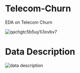 # Telecom-Churn
EDA on Telecom Churn

![qachgtc5b5uy1i3ovbv7](https://user-images.githubusercontent.com/111626329/225087795-af730392-9e52-420a-833a-f83768cd4348.png)

# Data Description
![data description](https://user-images.githubusercontent.com/111626329/225087846-40fb6dc9-fdaf-430f-a5e8-45001ab03dd1.png)
